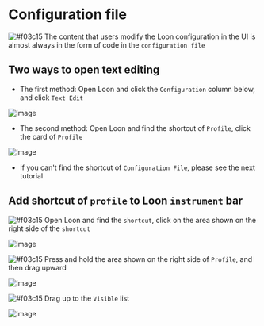 # Configuration file

![#f03c15](https://placehold.it/15/f03c15/000000?text=+) The content that users modify the Loon configuration in the UI is almost always in the form of code in the `configuration file`

## Two ways to open text editing

- The first method: Open Loon and click the `Configuration` column below, and click `Text Edit`

![image](https://raw.githubusercontent.com/TiyNa/LoonManualimg/main/Plus/Configuration_UI.jpg)

- The second method: Open Loon and find the shortcut of `Profile`, click the card of `Profile`

![image](https://raw.githubusercontent.com/TiyNa/LoonManualimg/main/Plus/Configuration_Module.jpg)

  - If you can't find the shortcut of `Configuration File`, please see the next tutorial
  
## Add shortcut of `profile` to Loon `instrument` bar

![#f03c15](https://placehold.it/15/f03c15/000000?text=+) Open Loon and find the `shortcut`, click on the area shown on the right side of the `shortcut`

![image](https://raw.githubusercontent.com/TiyNa/LoonManualimg/main/Plus/Configuration_1.jpg)

![#f03c15](https://placehold.it/15/f03c15/000000?text=+) Press and hold the area shown on the right side of `Profile`, and then drag upward

![image](https://raw.githubusercontent.com/TiyNa/LoonManualimg/main/Plus/Configuration_2.jpg)

![#f03c15](https://placehold.it/15/f03c15/000000?text=+) Drag up to the `Visible` list

![image](https://raw.githubusercontent.com/TiyNa/LoonManualimg/main/Plus/Configuration_3.jpg)